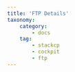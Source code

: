 ```yaml
---
title: 'FTP Details'
taxonomy:
    category:
        - docs
    tag:
        - stackcp
        - cockpit
        - ftp
---
```


